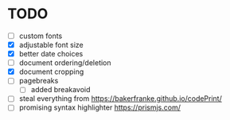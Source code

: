 # TODO
- [ ] custom fonts
- [x] adjustable font size
- [x] better date choices
- [ ] document ordering/deletion
- [x] document cropping
- [ ] pagebreaks
  - [ ] added breakavoid
- [ ] steal everything from https://bakerfranke.github.io/codePrint/
- [ ] promising syntax highlighter https://prismjs.com/